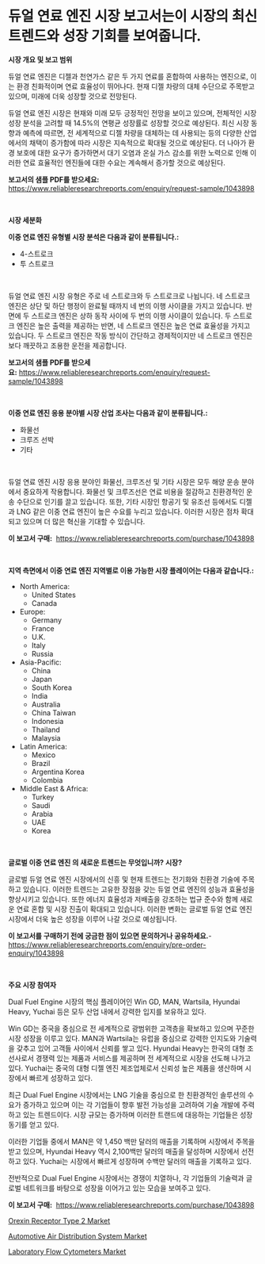 <p><h1>듀얼 연료 엔진 시장 보고서는이 시장의 최신 트렌드와 성장 기회를 보여줍니다.</h1></p><p><strong>시장 개요 및 보고 범위</strong></p>
<p><p>듀얼 연료 엔진은 디젤과 천연가스 같은 두 가지 연료를 혼합하여 사용하는 엔진으로, 이는 환경 친화적이며 연료 효율성이 뛰어나다. 현재 디젤 차량의 대체 수단으로 주목받고 있으며, 미래에 더욱 성장할 것으로 전망된다.</p><p>듀얼 연료 엔진 시장은 현재와 미래 모두 긍정적인 전망을 보이고 있으며, 전체적인 시장 성장 분석을 고려할 때 14.5%의 연평균 성장률로 성장할 것으로 예상된다. 최신 시장 동향과 예측에 따르면, 전 세계적으로 디젤 차량을 대체하는 데 사용되는 등의 다양한 산업에서의 채택이 증가함에 따라 시장은 지속적으로 확대될 것으로 예상된다. 더 나아가 환경 보호에 대한 요구가 증가하면서 대기 오염과 온실 가스 감소를 위한 노력으로 인해 이러한 연료 효율적인 엔진들에 대한 수요는 계속해서 증가할 것으로 예상된다.</p></p>
<p><strong>보고서의 샘플 PDF를 받으세요:</strong> <a href="https://www.reliableresearchreports.com/enquiry/request-sample/1043898">https://www.reliableresearchreports.com/enquiry/request-sample/1043898</a></p>
<p>&nbsp;</p>
<p><strong>시장 세분화</strong></p>
<p><strong>이중 연료 엔진 유형별 시장 분석은 다음과 같이 분류됩니다.:</strong></p>
<p><ul><li>4-스트로크</li><li>투 스트로크</li></ul></p>
<p>&nbsp;</p>
<p><p>듀얼 연료 엔진 시장 유형은 주로 네 스트로크와 두 스트로크로 나뉩니다. 네 스트로크 엔진은 상단 및 하단 행정이 완료될 때까지 네 번의 이행 사이클을 가지고 있습니다. 반면에 두 스트로크 엔진은 상하 동작 사이에 두 번의 이행 사이클이 있습니다. 두 스트로크 엔진은 높은 출력을 제공하는 반면, 네 스트로크 엔진은 높은 연료 효율성을 가지고 있습니다. 두 스트로크 엔진은 작동 방식이 간단하고 경제적이지만 네 스트로크 엔진은 보다 깨끗하고 조용한 운전을 제공합니다.</p></p>
<p><strong>보고서의 샘플 PDF를 받으세요:</strong>&nbsp;<a href="https://www.reliableresearchreports.com/enquiry/request-sample/1043898">https://www.reliableresearchreports.com/enquiry/request-sample/1043898</a></p>
<p>&nbsp;</p>
<p><strong> 이중 연료 엔진 응용 분야별 시장 산업 조사는 다음과 같이 분류됩니다.:</strong></p>
<p><ul><li>화물선</li><li>크루즈 선박</li><li>기타</li></ul></p>
<p>&nbsp;</p>
<p><p>듀얼 연료 엔진 시장 응용 분야인 화물선, 크루즈선 및 기타 시장은 모두 해양 운송 분야에서 중요하게 작용합니다. 화물선 및 크루즈선은 연료 비용을 절감하고 친환경적인 운송 수단으로 인기를 끌고 있습니다. 또한, 기타 시장인 항공기 및 유조선 등에서도 디젤과 LNG 같은 이중 연료 엔진이 높은 수요를 누리고 있습니다. 이러한 시장은 점차 확대되고 있으며 더 많은 혁신을 기대할 수 있습니다.</p></p>
<p><strong>이 보고서 구매:</strong>&nbsp; <a href="https://www.reliableresearchreports.com/purchase/1043898">https://www.reliableresearchreports.com/purchase/1043898</a></p>
<p>&nbsp;</p>
<p><strong>지역 측면에서 이중 연료 엔진 지역별로 이용 가능한 시장 플레이어는 다음과 같습니다.:</strong></p>
<p><ul>
    <li>
        North America:
        <ul>
            <li>United States</li>
            <li>Canada</li>
        </ul>
    </li>
    <li>
        Europe:
        <ul>
            <li>Germany</li>
            <li>France</li>
            <li>U.K.</li>
            <li>Italy</li>
            <li>Russia</li>
        </ul>
    </li>
    <li>
        Asia-Pacific:
        <ul>
            <li>China</li>
            <li>Japan</li>
            <li>South Korea</li>
            <li>India</li>
            <li>Australia</li>
            <li>China Taiwan</li>
            <li>Indonesia</li>
            <li>Thailand</li>
            <li>Malaysia</li>
        </ul>
    </li>
    <li>
        Latin America:
        <ul>
            <li>Mexico</li>
            <li>Brazil</li>
            <li>Argentina Korea</li>
            <li>Colombia</li>
        </ul>
    </li>
    <li>
        Middle East & Africa:
        <ul>
            <li>Turkey</li>
            <li>Saudi</li>
            <li>Arabia</li>
            <li>UAE</li>
            <li>Korea</li>
        </ul>
    </li>
    </ul></p>
<p>&nbsp;</p>
<p><strong>글로벌 이중 연료 엔진 의 새로운 트렌드는 무엇입니까? 시장?</strong></p>
<p><p>글로벌 듀얼 연료 엔진 시장에서의 신흥 및 현재 트렌드는 전기화와 친환경 기술에 주목하고 있습니다. 이러한 트렌드는 고유한 장점을 갖는 듀얼 연료 엔진의 성능과 효율성을 향상시키고 있습니다. 또한 에너지 효율성과 저배출을 강조하는 법규 준수와 함께 새로운 연료 혼합 및 시장 진출이 확대되고 있습니다. 이러한 변화는 글로벌 듀얼 연료 엔진 시장에서 더욱 높은 성장을 이루어 나갈 것으로 예상됩니다.</p></p>
<p><strong>이 보고서를 구매하기 전에 궁금한 점이 있으면 문의하거나 공유하세요.</strong>- <a href="https://www.reliableresearchreports.com/enquiry/pre-order-enquiry/1043898">https://www.reliableresearchreports.com/enquiry/pre-order-enquiry/1043898</a></p>
<p>&nbsp;</p>
<p><strong>주요 시장 참여자</strong></p>
<p><p>Dual Fuel Engine 시장의 핵심 플레이어인 Win GD, MAN, Wartsila, Hyundai Heavy, Yuchai 등은 모두 산업 내에서 강력한 입지를 보유하고 있다. </p><p>Win GD는 중국을 중심으로 전 세계적으로 광범위한 고객층을 확보하고 있으며 꾸준한 시장 성장을 이루고 있다. MAN과 Wartsila는 유럽을 중심으로 강력한 인지도와 기술력을 갖추고 있어 고객들 사이에서 신뢰를 쌓고 있다. Hyundai Heavy는 한국의 대형 조선사로서 경쟁력 있는 제품과 서비스를 제공하며 전 세계적으로 시장을 선도해 나가고 있다. Yuchai는 중국의 대형 디젤 엔진 제조업체로서 신뢰성 높은 제품을 생산하며 시장에서 빠르게 성장하고 있다.</p><p>최근 Dual Fuel Engine 시장에서는 LNG 기술을 중심으로 한 친환경적인 솔루션의 수요가 증가하고 있으며 이는 각 기업들이 향후 발전 가능성을 고려하여 기술 개발에 주력하고 있는 트렌드이다. 시장 규모는 증가하며 이러한 트랜드에 대응하는 기업들은 성장 동기를 얻고 있다.</p><p>이러한 기업들 중에서 MAN은 약 1,450 백만 달러의 매출을 기록하며 시장에서 주목을 받고 있으며, Hyundai Heavy 역시 2,100백만 달러의 매출을 달성하며 시장에서 선전하고 있다. Yuchai는 시장에서 빠르게 성장하며 수백만 달러의 매출을 기록하고 있다. </p><p>전반적으로 Dual Fuel Engine 시장에서는 경쟁이 치열하나, 각 기업들의 기술력과 글로벌 네트워크를 바탕으로 성장을 이어가고 있는 모습을 보여주고 있다.</p></p>
<p><strong>이 보고서 구매:</strong>&nbsp;&nbsp;<a href="https://www.reliableresearchreports.com/purchase/1043898">https://www.reliableresearchreports.com/purchase/1043898</a></p>
<p><p><a href="https://view.publitas.com/reportprime-1/orexin-receptor-type-2-market-size-growing-and-forecasted-for-period-from-2023-2030-and-provides-complete-market-analysis-of-this-market/">Orexin Receptor Type 2 Market</a></p><p><a href="https://github.com/Glendatilghmankmgz0rbhwpy/Market-Research-Report-List-1/blob/main/automotive-air-distribution-system-market.md">Automotive Air Distribution System Market</a></p><p><a href="https://view.publitas.com/reportprime-1/laboratory-flow-cytometers-market-size-market-share-and-global-market-analysis-report-2023-2030/">Laboratory Flow Cytometers Market</a></p></p>
